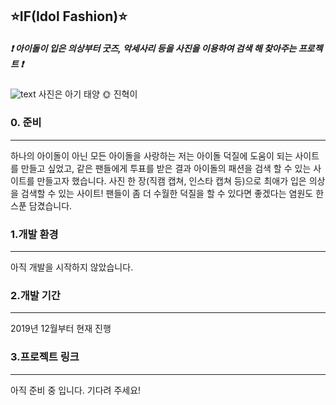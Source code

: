 ## ⭐️IF(Idol Fashion)⭐️
##### ❗️ 아이돌이 입은 의상부터 굿즈, 악세사리 등을 사진을 이용하여 검색 해 찾아주는 프로젝트 ❗️ 

![text](https://image.chosun.com/sitedata/image/201908/22/2019082200890_3.jpg)
사진은 아기 태양 🌞 진혁이

### 0. 준비
___
하나의 아이돌이 아닌 모든 아이돌을 사랑하는 저는 아이돌 덕질에 도움이 되는 사이트를 만들고 싶었고,
같은 팬들에게 투표를 받은 결과 아이돌의 패션을 검색 할 수 있는 사이트를 만들고자 했습니다.
사진 한 장(직캠 캡쳐, 인스타 캡쳐 등)으로 최애가 입은 의상을 검색할 수 있는 사이트!
팬들이 좀 더 수월한 덕질을 할 수 있다면 좋겠다는 염원도 한 스푼 담겼습니다.

### 1.개발 환경
---
아직 개발을 시작하지 않았습니다.

### 2.개발 기간
---
2019년 12월부터 현재 진행 

### 3.프로젝트 링크
---
아직 준비 중 입니다. 기다려 주세요! 
